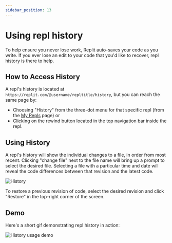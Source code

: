 ```yaml
---
sidebar_position: 13
---
```


# Using repl history
To help ensure you never lose work, Replit auto-saves your code as you write. If you ever lose an edit to your code that you'd like to recover, repl history is there to help.

## How to Access History
A repl's history is located at `https://replit.com/@username/repltitle/history`, but you can reach the same page by:
  - Choosing "History" from the three-dot menu for that specific repl (from the [My Repls](https://replit.com/repls) page) or
  - Clicking on the rewind button located in the top navigation bar inside the repl.

## Using History

A repl's history will show the individual changes to a file, in order from most recent. Clicking "change file" next to the file name will bring up a prompt to select the desired file. Selecting a file with a particular time and date will reveal the code differences between that revision and the latest code. 

![History](https://replit-docs-images.util.repl.co/images/repls/history.png)

To restore a previous revision of code, select the desired revision and click "Restore" in the top-right corner of the screen.

## Demo

Here's a short gif demonstrating repl history in action:

![History usage demo](https://replit-docs-images.util.repl.co/images/repls/history.gif)
